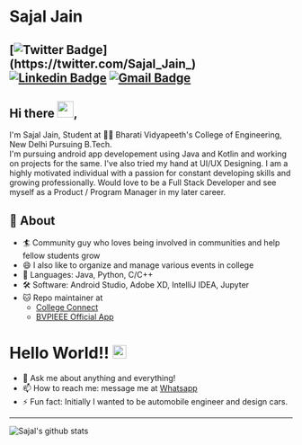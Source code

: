 # Sajal Jain
[![Twitter Badge](https://img.shields.io/badge/-@Sajal_Jain_-1ca0f1?style=flat-square&labelColor=1ca0f1&logo=twitter&logoColor=white&link=https://twitter.com/Sajal_Jain_)](https://twitter.com/Sajal_Jain_) [![Linkedin Badge](https://img.shields.io/badge/-Sajal_Jain-blue?style=flat-square&logo=Linkedin&logoColor=white&link=https://www.linkedin.com/in/sajal-jain-1a4163177/)](https://www.linkedin.com/in/sajal-jain-1a4163177/)
[![Gmail Badge](https://img.shields.io/badge/-sjain30sept@gmail.com-c14438?style=flat-square&logo=Gmail&logoColor=white&link=mailto:sjain30sept@gmail.com)](mailto:sjain30sept@gmail.com)
---

## Hi there <img src="https://github.com/TheDudeThatCode/TheDudeThatCode/blob/master/Assets/Hi.gif" width="29px">,           
I'm Sajal Jain, Student at 👨‍💻 Bharati Vidyapeeth's College of Engineering, New Delhi Pursuing B.Tech.  
I'm pursuing android app developement using Java and Kotlin and working on projects for the same. I've also tried my hand at UI/UX Designing. I am a highly motivated individual with a passion for constant developing skills and growing professionally. Would love to be a Full Stack Developer and see myself as a Product / Program Manager in my later career.  

## 🧐 About
- 🏄‍ Community guy who loves being involved in communities and help fellow students grow
- 😄 I also like to organize and manage various events in college
- 👾 Languages: Java, Python, C/C++
- 🛠 Software: Android Studio, Adobe XD, IntelliJ IDEA, Jupyter
- 🐱‍ Repo maintainer at 
  - [College Connect](https://github.com/saksham0804/CollegeConnect) 
  - [BVPIEEE Official App](https://github.com/BVPIEEE/BVPIEEE-APP-OFFICIAL)

# Hello World!! <img src="https://github.com/TheDudeThatCode/TheDudeThatCode/blob/master/Assets/Earth.gif" width="24px">
- 💬 Ask me about anything and everything! 
- 📫 How to reach me: message me at [Whatsapp](https://wa.me/919829599750)
- ⚡ Fun fact: Initially I wanted to be automobile engineer and design cars.
---

![Sajal's github stats](https://github-readme-stats.vercel.app/api?username=sjain30&show_icons=true)

<!--
**sakshamtaneja21/sakshamtaneja21** is a ✨ _special_ ✨ repository because its `README.md` (this file) appears on your GitHub profile.

🤔

-->
